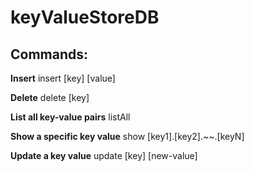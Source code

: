 # keyValueStoreDB

## Commands:

**Insert**
insert [key] [value]

**Delete**
delete [key]

**List all key-value pairs**
listAll

**Show a specific key value**
show [key1].[key2].~~.[keyN]

**Update a key value**
update [key] [new-value]
